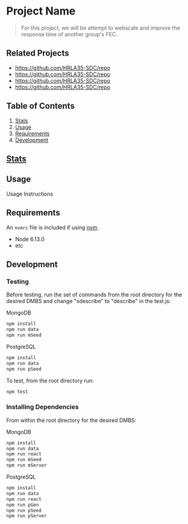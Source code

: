 # Project Name

>For this project, we will be attempt to webscale and improve the response time of another group's FEC.

## Related Projects

  - https://github.com/HRLA35-SDC/repo
  - https://github.com/HRLA35-SDC/repo
  - https://github.com/HRLA35-SDC/repo
  - https://github.com/HRLA35-SDC/repo

## Table of Contents

1. [Stats](#Stats)
2. [Usage](#Usage)
3. [Requirements](#requirements)
4. [Development](#development)

## [Stats](https://docs.google.com/spreadsheets/d/1S8Af02fTtTmnbA80wFej19aTLSGP5QH5kyQQp2dVEQc/)

## Usage

 Usage Instructions

## Requirements

An `nvmrc` file is included if using [nvm](https://github.com/creationix/nvm).

- Node 6.13.0
- etc

## Development

### Testing
Before testing, run the set of commands from the root directory for the
  desired DMBS and change "xdescribe" to "describe" in the test.js:

MongoDB
```sh
npm install
npm run data
npm run mSeed
```
PostgreSQL
```sh
npm install
npm run data
npm run pSeed
```

To test, from the root directory run:

```sh
npm test
```

### Installing Dependencies

From within the root directory for the desired DMBS:

MongoDB
```sh
npm install
npm run data
npm run react
npm run mSeed
npm run mServer
```
PostgreSQL
```sh
npm install
npm run data
npm run react
npm run pGen
npm run pSeed
npm run pServer
```